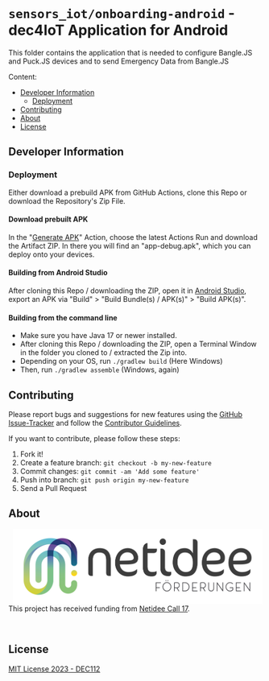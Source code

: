 # `sensors_iot/onboarding-android` - dec4IoT Application for Android

This folder contains the application that is needed to configure Bangle.JS and Puck.JS devices and to send Emergency Data from Bangle.JS 

Content:
* [Developer Information](#developer-information)
    * [Deployment](#deployment)
* [Contributing](#contributing)
* [About](#about)
* [License](#license)

## Developer Information

### Deployment

Either download a prebuild APK from GitHub Actions, clone this Repo or download the Repository's Zip File.

#### Download prebuilt APK
In the "[Generate APK](https://github.com/jkampich1411/dec4iot-onboarding-android/actions/workflows/build-android-app.yml)" Action, choose the latest Actions Run and download the Artifact ZIP.
In there you will find an "app-debug.apk", which you can deploy onto your devices.

#### Building from Android Studio
After cloning this Repo / downloading the ZIP, open it in [Android Studio](https://developer.android.com/studio), export an APK via "Build" > "Build Bundle(s) / APK(s)" > "Build APK(s)".

#### Building from the command line
* Make sure you have Java 17 or newer installed.
* After cloning this Repo / downloading the ZIP, open a Terminal Window in the folder you cloned to / extracted the Zip into.
* Depending on your OS, run `./gradlew build` (Here Windows)
* Then, run `./gradlew assemble` (Windows, again)

## Contributing

Please report bugs and suggestions for new features using the [GitHub Issue-Tracker](https://github.com/dec112/dc-iot/issues) and follow the [Contributor Guidelines](https://github.com/twbs/ratchet/blob/master/CONTRIBUTING.md).

If you want to contribute, please follow these steps:

1. Fork it!
2. Create a feature branch: `git checkout -b my-new-feature`
3. Commit changes: `git commit -am 'Add some feature'`
4. Push into branch: `git push origin my-new-feature`
5. Send a Pull Request



## About

<img align="right" src="https://raw.githubusercontent.com/dec112/dc-iot/main/app/assets/images/netidee.jpeg" height="150">This project has received funding from [Netidee Call 17](https://netidee.at).

<br clear="both" />

## License

[MIT License 2023 - DEC112](https://raw.githubusercontent.com/dec112/dc-iot/main/LICENSE)
